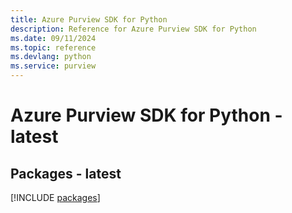 ```yaml
---
title: Azure Purview SDK for Python
description: Reference for Azure Purview SDK for Python
ms.date: 09/11/2024
ms.topic: reference
ms.devlang: python
ms.service: purview
---
```

# Azure Purview SDK for Python - latest
## Packages - latest
[!INCLUDE [packages](purview-index.md)]